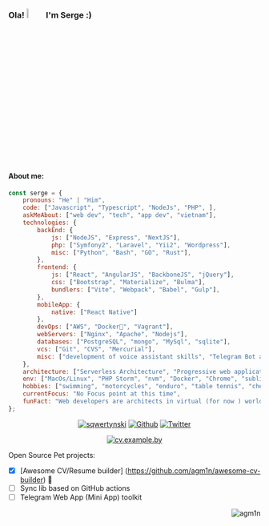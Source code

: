 ### Ola! <a href="https://www.example.by/cv"><img src="https://media.giphy.com/media/v1.Y2lkPTc5MGI3NjExZmF3Y2F6aHBhZHNkYTh6NndudWhmcmkxODVvOXV3YnZ3bXJxZWQxMSZlcD12MV9pbnRlcm5hbF9naWZfYnlfaWQmY3Q9cw/sb9EkIPVOU1O8t1qy7/source.gif" width="7%"></a> I'm Serge :)

<br />

#### About me:

```javascript
const serge = {
    pronouns: "He" | "Him",
    code: ["Javascript", "Typescript", "NodeJs", "PHP", ],
    askMeAbout: ["web dev", "tech", "app dev", "vietnam"],
    technologies: {
        backEnd: {
            js: ["NodeJS", "Express", "NextJS"],
            php: ["Symfony2", "Laravel", "Yii2", "Wordpress"],
            misc: ["Python", "Bash", "GO", "Rust"],
        },
        frontend: {
            js: ["React", "AngularJS", "BackboneJS", "jQuery"],
            css: ["Bootstrap", "Materialize", "Bulma"],
            bundlers: ["Vite", "Webpack", "Babel", "Gulp"],
        },
        mobileApp: {
            native: ["React Native"]
        },
        devOps: ["AWS", "Docker🐳", "Vagrant"],
        webServers: ["Nginx", "Apache", "Nodejs"],
        databases: ["PostgreSQL", "mongo", "MySql", "sqlite"],
        vcs: ["Git", "CVS", "Mercurial"],
        misc: ["development of voice assistant skills", "Telegram Bot and MiniApp development", "Jest", "Sockets ", "php"]
    },
    architecture: ["Serverless Architecture", "Progressive web applications", "Single page applications", "Mobile Applications"],
    env: ["MacOs/Linux", "PHP Storm", "nvm", "Docker", "Chrome", "sublime text", "terminal"],
    hobbies: ["swimming", "motorcycles", "enduro", "table tennis", "chess", "international travel", "AI", "Rust language", "cyber security"],
    currentFocus: "No Focus point at this time",
    funFact: "Web developers are architects in virtual (for now ) world. Created structures are becoming more real"
};
```

<p align="center">
<a href="https://in.linkedin.com/in/sqwertynski" target="blank"><img src="https://img.shields.io/badge/LinkedIn-0077B5?style=for-the-badge&logo=linkedin&logoColor=white" alt="sqwertynski"/></a>
<a href="https://github.com/agm1n" target="_blank"><img alt="Github" src="https://img.shields.io/badge/GitHub-%2312100E.svg?&style=for-the-badge&logo=Github&logoColor=white" /></a> <a href="https://twitter.com/by_agm1n" target="blank"><img src="https://img.shields.io/badge/Twitter-1DA1F2?style=for-the-badge&logo=twitter&logoColor=white" alt="Twitter"/></a>
</p>
<p align="center">
<a href="https://cv.example.by" target="blank">
<img src="https://img.shields.io/website?url=https%3A%2F%2Fcv.example.by" alt="cv.example.by"/>
</a>
</p>

Open Source Pet projects:
- [x] [Awesome CV/Resume builder] (https://github.com/agm1n/awesome-cv-builder) :tada:
- [ ] Sync lib based on GitHub actions
- [ ] Telegram Web App (Mini App) toolkit

<p align="right"> <img src="https://komarev.com/ghpvc/?username=agm1n&label=Profile%20views&color=0e75b6&style=flat" alt="agm1n" /> </p>
